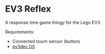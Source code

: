 # EV3 Reflex
A response time game thingy for the Lego EV3

Requirements:
- Connected touch sensor (button)
- [ev3dev OS](https://www.ev3dev.org/)
